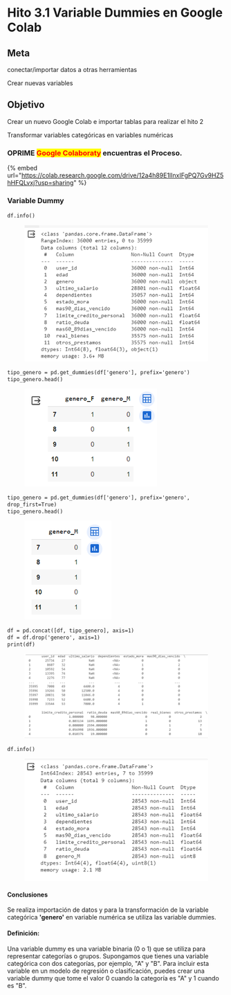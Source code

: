 # Hito 3.1 Variable Dummies en Google Colab

## Meta

conectar/importar datos a otras herramientas

Crear nuevas variables

## Objetivo

Crear un nuevo Google Colab e importar tablas para realizar el hito 2

Transformar variables categóricas en variables numéricas

### OPRIME <mark style="color:red;">Google Colaboraty</mark> encuentras el Proceso.

{% embed url="https://colab.research.google.com/drive/12a4h89E1lInxIFgPQ7Gv9HZ5hHFQLvxj?usp=sharing" %}

### Variable Dummy

```python
df.info()
```

<figure><img src="../../../.gitbook/assets/image (8).png" alt=""><figcaption></figcaption></figure>

```notebook-python
tipo_genero = pd.get_dummies(df['genero'], prefix='genero')
tipo_genero.head()
```

<figure><img src="../../../.gitbook/assets/image (4).png" alt=""><figcaption></figcaption></figure>

```notebook-python
tipo_genero = pd.get_dummies(df['genero'], prefix='genero', drop_first=True)
tipo_genero.head()
```

<figure><img src="../../../.gitbook/assets/image (5).png" alt=""><figcaption></figcaption></figure>

```notebook-python
df = pd.concat([df, tipo_genero], axis=1)
df = df.drop('genero', axis=1)
print(df)
```

<figure><img src="../../../.gitbook/assets/image (9).png" alt=""><figcaption></figcaption></figure>

```notebook-python
df.info()
```

<figure><img src="../../../.gitbook/assets/image (7).png" alt=""><figcaption></figcaption></figure>

#### Conclusiones

Se realiza importación de datos y para la transformación de la variable categórica **'genero'**  en variable numérica se utiliza las variable dummies.

#### Definición:&#x20;

Una variable dummy es una variable binaria (0 o 1) que se utiliza para representar categorías o grupos. Supongamos que tienes una variable categórica con dos categorías, por ejemplo, "A" y "B". Para incluir esta variable en un modelo de regresión o clasificación, puedes crear una variable dummy que tome el valor 0 cuando la categoría es "A" y 1 cuando es "B".
